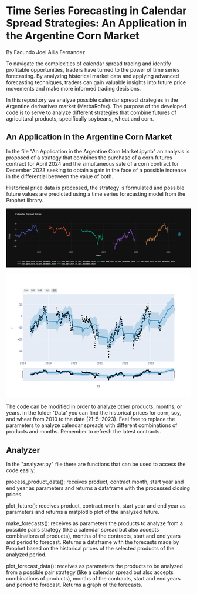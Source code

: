 # Time Series Forecasting in Calendar Spread Strategies: An Application in the Argentine Corn Market

By Facundo Joel Allia Fernandez

To navigate the complexities of calendar spread trading and identify profitable opportunities, traders have turned to the power of time series forecasting. By analyzing historical market data and applying advanced forecasting techniques, traders can gain valuable insights into future price movements and make more informed trading decisions. 

In this repository we analyze possible calendar spread strategies in the Argentine derivatives market (MatbaRofex). The purpose of the developed code is to serve to analyze different strategies that combine futures of agricultural products, specifically soybeans, wheat and corn.

## An Application in the Argentine Corn Market

In the file "An Application in the Argentine Corn Market.ipynb" an analysis is proposed of a strategy that combines the purchase of a corn futures contract for April 2024 and the simultaneous sale of a corn contract for December 2023 seeking to obtain a gain in the face of a possible increase in the differential between the value of both.

Historical price data is processed, the strategy is formulated and possible future values are predicted using a time series forecasting model from the Prophet library.

![plot_corn_apr_vs_dec](https://github.com/facundoallia/calendar-spread-time-series-forecasting/raw/main/Assets/plot_corn_apr_vs_dec.png)

![plot_corn_apr_vs_dec_forecast_smoothed](https://github.com/facundoallia/calendar-spread-time-series-forecasting/raw/main/Assets/plot_corn_apr_vs_dec_forecast_smoothed.png)


The code can be modified in order to analyze other products, months, or years. In the folder 'Data' you can find the historical prices for corn, soy, and wheat from 2010 to the date (21–5–2023). Feel free to replace the parameters to analyze calendar spreads with different combinations of products and months. Remember to refresh the latest contracts.

## Analyzer

In the "analyzer.py" file there are functions that can be used to access the code easily:

process_product_data(): receives product, contract month, start year and end year as parameters and returns a dataframe with the processed closing prices.

plot_future(): receives product, contract month, start year and end year as parameters and returns a matplotlib plot of the analyzed future.

make_forecasts(): receives as parameters the products to analyze from a possible pairs strategy (like a calendar spread but also accepts combinations of products), months of the contracts, start and end years and period to forecast. Returns a dataframe with the forecasts made by Prophet based on the historical prices of the selected products of the analyzed period.

plot_forecast_data(): receives as parameters the products to be analyzed from a possible pair strategy (like a calendar spread but also accepts combinations of products), months of the contracts, start and end years and period to forecast. Returns a graph of the forecasts.

